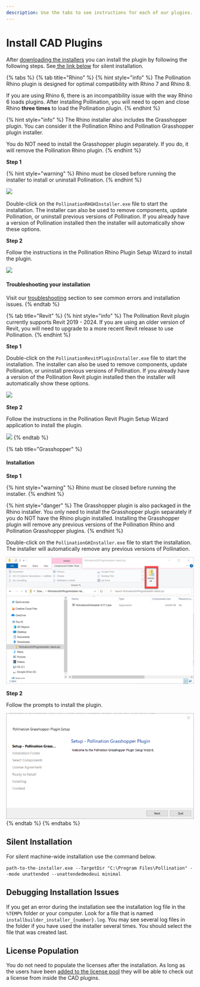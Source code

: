```yaml
---
description: Use the tabs to see instructions for each of our plugins.
---
```


# Install CAD Plugins

After [downloading the installers](download-plugins.md) you can install the plugin by following the following steps. See[ the link below](download-and-install-plugins.md#silent-installation) for silent installation.

{% tabs %}
{% tab title="Rhino" %}
{% hint style="info" %}
The Pollination Rhino plugin is designed for optimal compatibility with Rhino 7 and Rhino 8.

If you are using Rhino 6, there is an incompatibility issue with the way Rhino 6 loads plugins. After installing Pollination, you will need to open and close Rhino **three times** to load the Pollination plugin.
{% endhint %}

{% hint style="info" %}
The Rhino installer also includes the Grasshopper plugin. You can consider it the Pollination Rhino and Pollination Grasshopper plugin installer.

You do NOT need to install the Grasshopper plugin separately. If you do, it will remove the Pollination Rhino plugin.
{% endhint %}

**Step 1**

{% hint style="warning" %}
Rhino must be closed before running the installer to install or uninstall Pollination.
{% endhint %}

![](<../../.gitbook/assets/image (150) (1) (1) (1).png>)

Double-click on the `PollinationRHGHInstaller.exe` file to start the installation. The installer can also be used to remove components, update Pollination, or uninstall previous versions of Pollination. If you already have a version of Pollination installed then the installer will automatically show these options.



**Step 2**

Follow the instructions in the Pollination Rhino Plugin Setup Wizard to install the plugin.

![](<../../.gitbook/assets/image (149) (1) (1) (1).png>)

#### Troubleshooting your installation

Visit our [troubleshooting](../troubleshooting/ "mention") section to see common errors and installation issues.
{% endtab %}

{% tab title="Revit" %}
{% hint style="info" %}
The Pollination Revit plugin currently supports Revit 2019 - 2024. If you are using an older version of Revit, you will need to upgrade to a more recent Revit release to use Pollination.
{% endhint %}

**Step 1**

Double-click on the `PollinationRevitPluginInstaller.exe` file to start the installation. The installer can also be used to remove components, update Pollination, or uninstall previous versions of Pollination. If you already have a version of the Pollination Revit plugin installed then the installer will automatically show these options.

![](<../../.gitbook/assets/image (148) (1) (1).png>)

**Step 2**

Follow the instructions in the Pollination Revit Plugin Setup Wizard application to install the plugin.

![](<../../.gitbook/assets/image (151) (1) (1) (1).png>)
{% endtab %}

{% tab title="Grasshopper" %}
#### Installation

**Step 1**

{% hint style="warning" %}
Rhino must be closed before running the installer.
{% endhint %}

{% hint style="danger" %}
The Grasshopper plugin is also packaged in the Rhino installer. You only need to install the Grasshopper plugin separately if you do NOT have the Rhino plugin installed. Installing the Grasshopper plugin will remove any previous versions of the Pollination Rhino and Pollination Grasshopper plugins.
{% endhint %}

Double-click on the `PollinationGHInstaller.exe` file to start the installation. The installer will automatically remove any previous versions of Pollination.

![](<../../.gitbook/assets/image (40).png>)

**Step 2**

Follow the prompts to install the plugin.

![](<../../.gitbook/assets/image (35).png>)
{% endtab %}
{% endtabs %}

## Silent Installation

For silent machine-wide installation use the command below.

```
path-to-the-installer.exe --TargetDir "C:\Program Files\Pollination" --mode unattended --unattendedmodeui minimal
```

## Debugging Installation Issues

If you get an error during the installation see the installation log file in the `%TEMP%` folder or your computer. Look for a file that is named `installbuilder_installer_{number}.log`. You may see several log files in the folder if you have used the installer several times. You should select the file that was created last.

## License Population

You do not need to populate the licenses after the installation. As long as the users have been [added to the license pool](../manage-license-pool.md) they will be able to check out a license from inside the CAD plugins.

